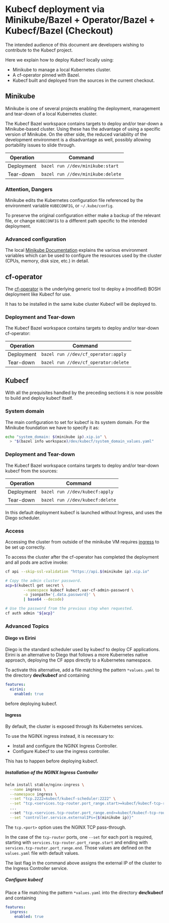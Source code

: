 # Kubecf deployment via Minikube/Bazel + Operator/Bazel + Kubecf/Bazel (Checkout)

The intended audience of this document are developers wishing to
contribute to the Kubecf project.

Here we explain how to deploy Kubecf locally using:

  - Minikube to manage a local Kubernetes cluster.
  - A cf-operator pinned with Bazel.
  - Kubecf built and deployed from the sources in the current checkout.

## Minikube

Minikube is one of several projects enabling the deployment,
management and tear-down of a local Kubernetes cluster.

The Kubecf Bazel workspace contains targets to deploy and/or tear-down
a Minikube-based cluster. Using these has the advantage of using a
specific version of Minikube. On the other side, the reduced
variability of the development environment is a disadvantage as well,
possibly allowing portability issues to slide through.

|Operation  |Command                            |
|---        |---                                |
|Deployment | `bazel run //dev/minikube:start`  |
|Tear-down  | `bazel run //dev/minikube:delete` |

### Attention, Dangers

Minikube edits the Kubernetes configuration file referenced by the
environment variable `KUBECONFIG`, or `~/.kube/config`.

To preserve the original configuration either make a backup of the
relevant file, or change `KUBECONFIG` to a different path specific to
the intended deployment.

### Advanced configuration

The local [Minikube Documentation](../kube/minikube.md) explains the
various environment variables which can be used to configure the
resources used by the cluster (CPUs, memory, disk size, etc.) in
detail.

## cf-operator

The [cf-operator] is the underlying generic tool to deploy a (modified)
BOSH deployment like Kubecf for use.

[cf-operator]: https://github.com/cloudfoundry-incubator/cf-operator

It has to be installed in the same kube cluster Kubecf will be deployed to.

### Deployment and Tear-down

The Kubecf Bazel workspace contains targets to deploy and/or tear-down
cf-operator:

|Operation  |Command                               |
|---        |---                                   |
|Deployment | `bazel run //dev/cf_operator:apply`  |
|Tear-down  | `bazel run //dev/cf_operator:delete` |

## Kubecf

With all the prequisites handled by the preceding sections it is now
possible to build and deploy kubecf itself.

### System domain

The main configuration to set for kubecf is its system domain.
For the Minikube foundation we have to specify it as:

```sh
echo "system_domain: $(minikube ip).xip.io" \
  > "$(bazel info workspace)/dev/kubecf/system_domain_values.yaml"
```

### Deployment and Tear-down

The Kubecf Bazel workspace contains targets to deploy and/or tear-down
kubecf from the sources:

|Operation  |Command                          |
|---        |---                              |
|Deployment | `bazel run //dev/kubecf:apply`  |
|Tear-down  | `bazel run //dev/kubecf:delete` |

In this default deployment kubecf is launched without Ingress, and
uses the Diego scheduler.

### Access

Accessing the cluster from outside of the minikube VM requires
[ingress](#ingress) to be set up correctly.

To access the cluster after the cf-operator has completed the
deployment and all pods are active invoke:

```sh
cf api --skip-ssl-validation "https://api.$(minikube ip).xip.io"

# Copy the admin cluster password.
acp=$(kubectl get secret \
        --namespace kubecf kubecf.var-cf-admin-password \
        -o jsonpath='{.data.password}' \
        | base64 --decode)

# Use the password from the previous step when requested.
cf auth admin "${acp}"
```

### Advanced Topics

#### Diego vs Eirini

Diego is the standard scheduler used by kubecf to deploy CF
applications. Eirini is an alternative to Diego that follows a more
Kubernetes native approach, deploying the CF apps directly to a
Kubernetes namespace.

To activate this alternative, add a file matching the pattern
`*values.yaml` to the directory __dev/kubecf__ and containing

```yaml
features:
  eirini:
    enabled: true
```

before deploying kubecf.

#### Ingress

By default, the cluster is exposed through its Kubernetes services.

To use the NGINX ingress instead, it is necessary to:

  - Install and configure the NGINX Ingress Controller.
  - Configure Kubecf to use the ingress controller.

This has to happen before deploying kubecf.

##### Installation of the NGINX Ingress Controller

```sh
helm install stable/nginx-ingress \
  --name ingress \
  --namespace ingress \
  --set "tcp.2222=kubecf/kubecf-scheduler:2222" \
  --set "tcp.<services.tcp-router.port_range.start>=kubecf/kubecf-tcp-router:<services.tcp-router.port_range.start>" \
  ...
  --set "tcp.<services.tcp-router.port_range.end>=kubecf/kubecf-tcp-router:<services.tcp-router.port_range.end>" \
  --set "controller.service.externalIPs={$(minikube ip)}"
```

The `tcp.<port>` option uses the NGINX TCP pass-through.

In the case of the `tcp-router` ports, one `--set` for each port is required, starting with
`services.tcp-router.port_range.start` and ending with `services.tcp-router.port_range.end`. Those
values are defined on the `values.yaml` file with default values.

The last flag in the command above assigns the external IP of the
cluster to the Ingress Controller service.

##### Configure kubecf

Place a file matching the pattern `*values.yaml` into the directory
__dev/kubecf__ and containing

```yaml
features:
  ingress:
    enabled: true
```
